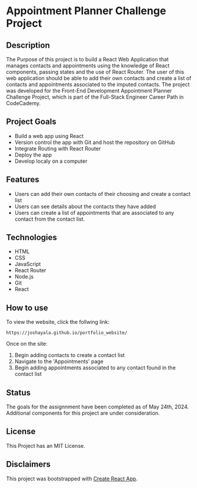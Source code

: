 # Appointment Planner Challenge Project

## Description
The Purpose of this project is to build a React Web Application that manages contacts and appointments using the knowledge of React components, passing states and the use of React Router. The user of this web application should be able to add their own contacts and create a list of contacts and appointments associated to the imputed contacts. The project was developed for the Front-End Development Appointment Planner Challenge Project, which is part of the Full-Stack Engineer Career Path in CodeCademy.

## Project Goals
+ Build a web app using React
+ Version control the app with Git and host the repository on GitHub
+ Integrate Routing with React Router
+ Deploy the app 
+ Develop localy on a computer

## Features
+ Users can add their own contacts of their choosing and create a contact list
+ Users can see details about the contacts they have added
+ Users can create a list of appointments that are associated to any contact from the contact list.

## Technologies
+ HTML
+ CSS
+ JavaScript
+ React Router
+ Node.js
+ Git
+ React

## How to use
To view the website, click the follwing link:
```
https://joshayala.github.io/portfolio_website/
```
Once on the site:
1. Begin adding contacts to create a contact list
2. Navigate to the 'Appointments' page
3. Begin adding appointments associated to any contact found in the contact list

## Status
The goals for the assignnment have been completed as of May 24th, 2024. Additional components for this project are under consideration.

## License
This Project has an MIT License.

## Disclaimers
This project was bootstrapped with [Create React App](https://github.com/facebook/create-react-app).
